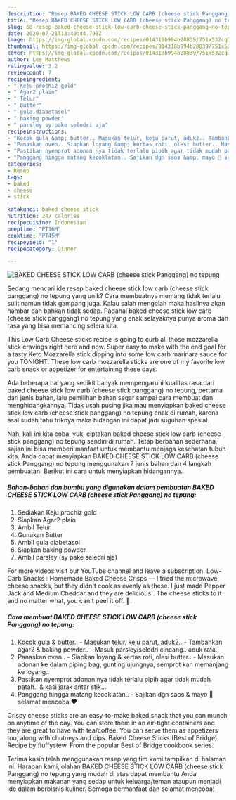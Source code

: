 ```yaml
---
description: "Resep BAKED CHEESE STICK LOW CARB (cheese stick Panggang) no tepung yang Lezat"
title: "Resep BAKED CHEESE STICK LOW CARB (cheese stick Panggang) no tepung yang Lezat"
slug: 68-resep-baked-cheese-stick-low-carb-cheese-stick-panggang-no-tepung-yang-lezat
date: 2020-07-21T13:49:44.793Z
image: https://img-global.cpcdn.com/recipes/014318b994b28839/751x532cq70/baked-cheese-stick-low-carb-cheese-stick-panggang-no-tepung-foto-resep-utama.jpg
thumbnail: https://img-global.cpcdn.com/recipes/014318b994b28839/751x532cq70/baked-cheese-stick-low-carb-cheese-stick-panggang-no-tepung-foto-resep-utama.jpg
cover: https://img-global.cpcdn.com/recipes/014318b994b28839/751x532cq70/baked-cheese-stick-low-carb-cheese-stick-panggang-no-tepung-foto-resep-utama.jpg
author: Lee Matthews
ratingvalue: 3.2
reviewcount: 7
recipeingredient:
- " Keju prochiz gold"
- " Agar2 plain"
- " Telur"
- " Butter"
- " gula diabetasol"
- " baking powder"
- " parsley sy pake seledri aja"
recipeinstructions:
- "Kocok gula &amp; butter.. Masukan telur, keju parut, aduk2.. Tambahkan agar2 &amp; baking powder.. Masuk parsley/seledri cincang.. aduk rata.."
- "Panaskan oven.. Siapkan loyang &amp; kertas roti, olesi butter.. Masukan adonan ke dalam piping bag, gunting ujungnya, semprot kan memanjang ke loyang.."
- "Pastikan nyemprot adonan nya tidak terlalu pipih agar tidak mudah patah.. &amp; kasi jarak antar stik..."
- "Panggang hingga matang kecoklatan.. Sajikan dgn saos &amp; mayo 🤤 selamat mencoba ❤️"
categories:
- Resep
tags:
- baked
- cheese
- stick

katakunci: baked cheese stick 
nutrition: 247 calories
recipecuisine: Indonesian
preptime: "PT16M"
cooktime: "PT45M"
recipeyield: "1"
recipecategory: Dinner

---
```



![BAKED CHEESE STICK LOW CARB (cheese stick Panggang) no tepung](https://img-global.cpcdn.com/recipes/014318b994b28839/751x532cq70/baked-cheese-stick-low-carb-cheese-stick-panggang-no-tepung-foto-resep-utama.jpg)

Sedang mencari ide resep baked cheese stick low carb (cheese stick panggang) no tepung yang unik? Cara membuatnya memang tidak terlalu sulit namun tidak gampang juga. Kalau salah mengolah maka hasilnya akan hambar dan bahkan tidak sedap. Padahal baked cheese stick low carb (cheese stick panggang) no tepung yang enak selayaknya punya aroma dan rasa yang bisa memancing selera kita.

This Low Carb Cheese sticks recipe is going to curb all those mozzarella stick cravings right here and now. Super easy to make with the end goal for a tasty Keto Mozzarella stick dipping into some low carb marinara sauce for you TONIGHT. These low carb mozzarella sticks are one of my favorite low carb snack or appetizer for entertaining these days.

Ada beberapa hal yang sedikit banyak mempengaruhi kualitas rasa dari baked cheese stick low carb (cheese stick panggang) no tepung, pertama dari jenis bahan, lalu pemilihan bahan segar sampai cara membuat dan menghidangkannya. Tidak usah pusing jika mau menyiapkan baked cheese stick low carb (cheese stick panggang) no tepung enak di rumah, karena asal sudah tahu triknya maka hidangan ini dapat jadi suguhan spesial.


Nah, kali ini kita coba, yuk, ciptakan baked cheese stick low carb (cheese stick panggang) no tepung sendiri di rumah. Tetap berbahan sederhana, sajian ini bisa memberi manfaat untuk membantu menjaga kesehatan tubuh kita. Anda dapat menyiapkan BAKED CHEESE STICK LOW CARB (cheese stick Panggang) no tepung menggunakan 7 jenis bahan dan 4 langkah pembuatan. Berikut ini cara untuk menyiapkan hidangannya.

<!--inarticleads1-->

##### Bahan-bahan dan bumbu yang digunakan dalam pembuatan BAKED CHEESE STICK LOW CARB (cheese stick Panggang) no tepung:

1. Sediakan  Keju prochiz gold
1. Siapkan  Agar2 plain
1. Ambil  Telur
1. Gunakan  Butter
1. Ambil  gula diabetasol
1. Siapkan  baking powder
1. Ambil  parsley (sy pake seledri aja)


For more videos visit our YouTube channel and leave a subscription. Low-Carb Snacks : Homemade Baked Cheese Crisps — I tried the microwave cheese snacks, but they didn&#39;t cook as evenly as these. I just made Pepper Jack and Medium Cheddar and they are delicious!. The cheese sticks to it and no matter what, you can&#39;t peel it off. 🙁. 

<!--inarticleads2-->

##### Cara membuat BAKED CHEESE STICK LOW CARB (cheese stick Panggang) no tepung:

1. Kocok gula &amp; butter.. - Masukan telur, keju parut, aduk2.. - Tambahkan agar2 &amp; baking powder.. - Masuk parsley/seledri cincang.. aduk rata..
1. Panaskan oven.. - Siapkan loyang &amp; kertas roti, olesi butter.. - Masukan adonan ke dalam piping bag, gunting ujungnya, semprot kan memanjang ke loyang..
1. Pastikan nyemprot adonan nya tidak terlalu pipih agar tidak mudah patah.. &amp; kasi jarak antar stik...
1. Panggang hingga matang kecoklatan.. - Sajikan dgn saos &amp; mayo 🤤 selamat mencoba ❤️


Crispy cheese sticks are an easy-to-make baked snack that you can munch on anytime of the day. You can store them in an air-tight containers and they are great to have with tea/coffee. You can serve them as appetizers too, along with chutneys and dips. Baked Cheese Sticks (Best of Bridge) Recipe by fluffystew. From the popular Best of Bridge cookbook series. 

Terima kasih telah menggunakan resep yang tim kami tampilkan di halaman ini. Harapan kami, olahan BAKED CHEESE STICK LOW CARB (cheese stick Panggang) no tepung yang mudah di atas dapat membantu Anda menyiapkan makanan yang sedap untuk keluarga/teman ataupun menjadi ide dalam berbisnis kuliner. Semoga bermanfaat dan selamat mencoba!
